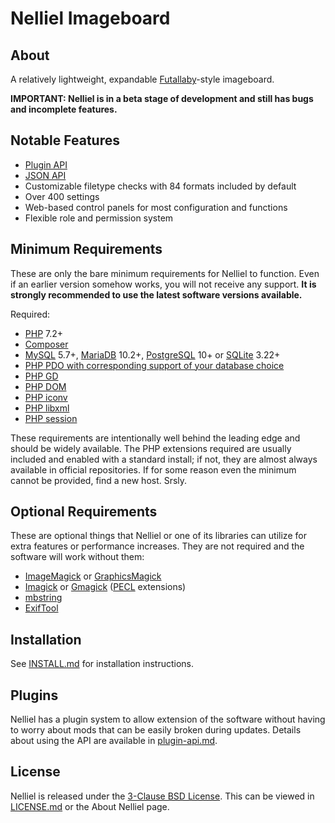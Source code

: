 # Nelliel Imageboard
## About
A relatively lightweight, expandable [Futallaby](https://www.1chan.net/futallaby/)-style imageboard.

**IMPORTANT: Nelliel is in a beta stage of development and still has bugs and incomplete features.**

## Notable Features
 - [Plugin API](documentation/plugins/plugin-api.md)
 - [JSON API](documentation/json-api/api.md)
 - Customizable filetype checks with 84 formats included by default
 - Over 400 settings
 - Web-based control panels for most configuration and functions
 - Flexible role and permission system

## Minimum Requirements
These are only the bare minimum requirements for Nelliel to function. Even if an earlier version somehow works, you will not receive any support. **It is strongly recommended to use the latest software versions available.**

Required:
- [PHP](https://www.php.net/) 7.2+
- [Composer](https://getcomposer.org/)
- [MySQL](https://www.mysql.com/) 5.7+, [MariaDB](https://mariadb.org/) 10.2+, [PostgreSQL](https://www.postgresql.org/) 10+ or [SQLite](https://www.sqlite.org/) 3.22+
- [PHP PDO with corresponding support of your database choice](https://www.php.net/manual/en/book.pdo.php)
- [PHP GD](https://www.php.net/manual/en/book.image.php)
- [PHP DOM](https://www.php.net/manual/en/book.dom.php)
- [PHP iconv](https://www.php.net/manual/en/iconv.requirements.php)
- [PHP libxml](https://www.php.net/manual/en/book.libxml.php)
- [PHP session](https://www.php.net/manual/en/book.session.php)

These requirements are intentionally well behind the leading edge and should be widely available. The PHP extensions required are usually included and enabled with a standard install; if not, they are almost always available in official repositories. If for some reason even the minimum cannot be provided, find a new host. Srsly.

## Optional Requirements
These are optional things that Nelliel or one of its libraries can utilize for extra features or performance increases. They are not required and the software will work without them:
- [ImageMagick](https://imagemagick.org/) or [GraphicsMagick](http://www.graphicsmagick.org/)
- [Imagick](https://www.php.net/manual/en/book.imagick.php) or [Gmagick](https://www.php.net/manual/en/book.gmagick.php) ([PECL](https://pecl.php.net/) extensions)
- [mbstring](https://www.php.net/manual/en/book.mbstring.php)
- [ExifTool](https://exiftool.org/)

## Installation
See [INSTALL.md](INSTALL.md) for installation instructions.

## Plugins
Nelliel has a plugin system to allow extension of the software without having to worry about mods that can be easily broken during updates. Details about using the API are available in [plugin-api.md](documentation/plugins/plugin-api.md).

## License
Nelliel is released under the [3-Clause BSD License](https://opensource.org/licenses/BSD-3-Clause). This can be viewed in [LICENSE.md](LICENSE.md) or the About Nelliel page.